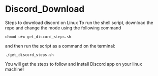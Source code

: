 # Discord_Download
Steps to download discord on Linux
To run the shell script, download the repo and change the mode using the following command

`chmod u+x get_discord_steps.sh`

and then run the script as a command on the terminal: 

`./get_discord_steps.sh`

You will get the steps to follow and install Discord app on your linux machine!
